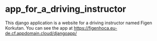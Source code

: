 # app_for_a_driving_instructor

This django application is a website for a driving instructor named Figen Korkutan.
You can see the app at https://figenhoca.eu-de.cf.appdomain.cloud/djangoapp/
